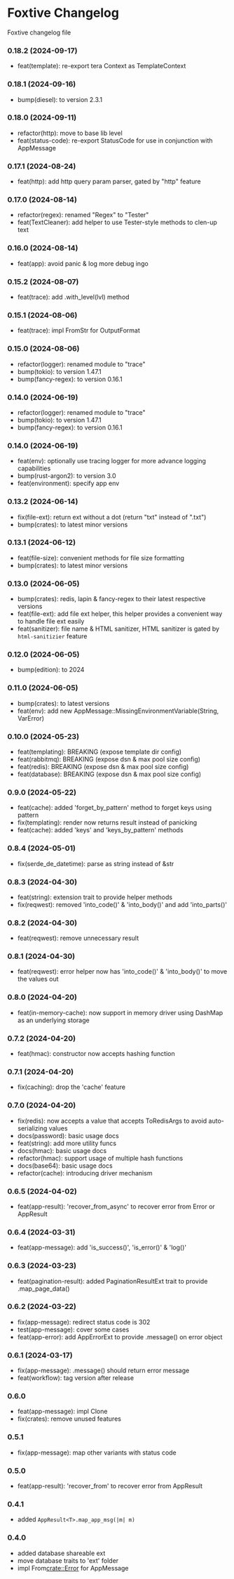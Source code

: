 # Foxtive Changelog
Foxtive changelog file 

### 0.18.2 (2024-09-17)
* feat(template): re-export tera Context as TemplateContext

### 0.18.1 (2024-09-16)
* bump(diesel): to version 2.3.1

### 0.18.0 (2024-09-11)
* refactor(http): move to base lib level
* feat(status-code): re-export StatusCode for use in conjunction with AppMessage

### 0.17.1 (2024-08-24)
* feat(http): add http query param parser, gated by "http" feature

### 0.17.0 (2024-08-14)
* refactor(regex): renamed "Regex" to "Tester"
* feat(TextCleaner): add helper to use Tester-style methods to clen-up text

### 0.16.0 (2024-08-14)
* feat(app): avoid panic & log more debug ingo

### 0.15.2 (2024-08-07)
* feat(trace): add .with_level(lvl) method

### 0.15.1 (2024-08-06)
* feat(trace): impl FromStr for OutputFormat

### 0.15.0 (2024-08-06)
* refactor(logger): renamed module to "trace"
* bump(tokio): to version 1.47.1
* bump(fancy-regex): to version 0.16.1

### 0.14.0 (2024-06-19)
* refactor(logger): renamed module to "trace"
* bump(tokio): to version 1.47.1
* bump(fancy-regex): to version 0.16.1

### 0.14.0 (2024-06-19)
* feat(env): optionally use tracing logger for more advance logging capabilities
* bump(rust-argon2): to version 3.0
* feat(environment): specify app env

### 0.13.2 (2024-06-14)
* fix(file-ext): return ext without a dot (return "txt" instead of ".txt")
* bump(crates): to latest minor versions

### 0.13.1 (2024-06-12)
* feat(file-size): convenient methods for file size formatting
* bump(crates): to latest minor versions

### 0.13.0 (2024-06-05)
* bump(crates): redis, lapin & fancy-regex to their latest respective versions
* feat(file-ext): add file ext helper, this helper provides a convenient way to handle file ext easily
* feat(sanitizer): file name & HTML sanitizer, HTML sanitizer is gated by `html-sanitizier` feature

### 0.12.0 (2024-06-05)
* bump(edition): to 2024

### 0.11.0 (2024-06-05)
* bump(crates): to latest versions
* feat(env): add new AppMessage::MissingEnvironmentVariable(String, VarError)

### 0.10.0 (2024-05-23)
* feat(templating): BREAKING (expose template dir config)
* feat(rabbitmq): BREAKING (expose dsn & max pool size config)
* feat(redis): BREAKING (expose dsn & max pool size config)
* feat(database): BREAKING (expose dsn & max pool size config)

### 0.9.0 (2024-05-22)
* feat(cache): added 'forget_by_pattern' method to forget keys using pattern
* fix(templating): render now returns result instead of panicking
* feat(cache): added 'keys' and 'keys_by_pattern' methods

### 0.8.4 (2024-05-01)
* fix(serde_de_datetime): parse as string instead of &str

### 0.8.3 (2024-04-30)
* feat(string): extension trait to provide helper methods
* fix(reqwest): removed 'into_code()' & 'into_body()' and add 'into_parts()'

### 0.8.2 (2024-04-30)
* feat(reqwest): remove unnecessary result

### 0.8.1 (2024-04-30)
* feat(reqwest): error helper now has 'into_code()' & 'into_body()' to move the values out

### 0.8.0 (2024-04-20)
* feat(in-memory-cache): now support in memory driver using DashMap as an underlying storage

### 0.7.2 (2024-04-20)
* feat(hmac): constructor now accepts hashing function

### 0.7.1 (2024-04-20)
* fix(caching): drop the 'cache' feature

### 0.7.0 (2024-04-20)
* fix(redis): now accepts a value that accepts ToRedisArgs to avoid auto-serializing values
* docs(password): basic usage docs
* feat(string): add more utility funcs
* docs(hmac): basic usage docs
* refactor(hmac): support usage of multiple hash functions
* docs(base64): basic usage docs
* refactor(cache): introducing driver mechanism

### 0.6.5 (2024-04-02)
* feat(app-result): 'recover_from_async' to recover error from Error or AppResult<T>

### 0.6.4 (2024-03-31)
* feat(app-message): add 'is_success()', 'is_error()' & 'log()'

### 0.6.3 (2024-03-23)
* feat(pagination-result): added PaginationResultExt trait to provide .map_page_data()

### 0.6.2 (2024-03-22)
* fix(app-message): redirect status code is 302
* test(app-message): cover some cases
* feat(app-error): add AppErrorExt to provide .message() on error object

### 0.6.1 (2024-03-17)
* fix(app-message): .message() should return error message
* feat(workflow): tag version after release

### 0.6.0
* feat(app-message): impl Clone
* fix(crates): remove unused features

### 0.5.1
* fix(app-message): map other variants with status code

### 0.5.0
* feat(app-result): 'recover_from' to recover error from AppResult<T>

### 0.4.1
* added `AppResult<T>.map_app_msg(|m| m)`

### 0.4.0
* added database shareable ext
* move database traits to 'ext' folder
* impl From<crate::Error> for AppMessage 